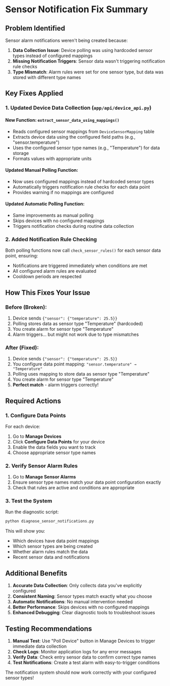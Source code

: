 # Sensor Notification Fix Summary

## Problem Identified
Sensor alarm notifications weren't being created because:
1. **Data Collection Issue**: Device polling was using hardcoded sensor types instead of configured mappings
2. **Missing Notification Triggers**: Sensor data wasn't triggering notification rule checks
3. **Type Mismatch**: Alarm rules were set for one sensor type, but data was stored with different type names

## Key Fixes Applied

### 1. Updated Device Data Collection (`app/api/device_api.py`)

#### New Function: `extract_sensor_data_using_mappings()`
- Reads configured sensor mappings from `DeviceSensorMapping` table
- Extracts device data using the configured field paths (e.g., "sensor.temperature")
- Uses the configured sensor type names (e.g., "Temperature") for data storage
- Formats values with appropriate units

#### Updated Manual Polling Function:
- Now uses configured mappings instead of hardcoded sensor types
- Automatically triggers notification rule checks for each data point
- Provides warning if no mappings are configured

#### Updated Automatic Polling Function:
- Same improvements as manual polling
- Skips devices with no configured mappings
- Triggers notification checks during routine data collection

### 2. Added Notification Rule Checking
Both polling functions now call `check_sensor_rules()` for each sensor data point, ensuring:
- Notifications are triggered immediately when conditions are met
- All configured alarm rules are evaluated
- Cooldown periods are respected

## How This Fixes Your Issue

### Before (Broken):
1. Device sends `{"sensor": {"temperature": 25.5}}`
2. Polling stores data as sensor type "Temperature" (hardcoded)
3. You create alarm for sensor type "Temperature" 
4. Alarm triggers... but might not work due to type mismatches

### After (Fixed):
1. Device sends `{"sensor": {"temperature": 25.5}}`
2. You configure data point mapping: `"sensor.temperature" → "Temperature"`
3. Polling uses mapping to store data as sensor type "Temperature"
4. You create alarm for sensor type "Temperature"
5. **Perfect match** - alarm triggers correctly!

## Required Actions

### 1. Configure Data Points
For each device:
1. Go to **Manage Devices**
2. Click **Configure Data Points** for your device
3. Enable the data fields you want to track
4. Choose appropriate sensor type names

### 2. Verify Sensor Alarm Rules
1. Go to **Manage Sensor Alarms**
2. Ensure sensor type names match your data point configuration exactly
3. Check that rules are active and conditions are appropriate

### 3. Test the System
Run the diagnostic script:
```bash
python diagnose_sensor_notifications.py
```

This will show you:
- Which devices have data point mappings
- Which sensor types are being created
- Whether alarm rules match the data
- Recent sensor data and notifications

## Additional Benefits

1. **Accurate Data Collection**: Only collects data you've explicitly configured
2. **Consistent Naming**: Sensor types match exactly what you choose
3. **Automatic Notifications**: No manual intervention needed
4. **Better Performance**: Skips devices with no configured mappings
5. **Enhanced Debugging**: Clear diagnostic tools to troubleshoot issues

## Testing Recommendations

1. **Manual Test**: Use "Poll Device" button in Manage Devices to trigger immediate data collection
2. **Check Logs**: Monitor application logs for any error messages
3. **Verify Data**: Check entry sensor data to confirm correct type names
4. **Test Notifications**: Create a test alarm with easy-to-trigger conditions

The notification system should now work correctly with your configured sensor types!
